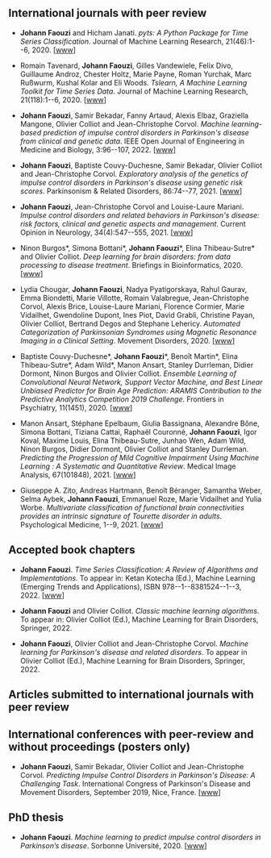 ## International journals with peer review

* **Johann Faouzi** and Hicham Janati.
*pyts: A Python Package for Time Series Classification*.
Journal of Machine Learning Research, 21(46):1--6, 2020.
<a href="https://jmlr.org/papers/volume21/19-763/19-763.pdf"><i class="fa fa-file-pdf-o fa-1x"></i></a>
[[www](https://jmlr.org/papers/v21/19-763.html)]

* Romain Tavenard, **Johann Faouzi**, Gilles Vandewiele, Felix Divo, Guillaume Androz, Chester Holtz, Marie Payne, Roman Yurchak, Marc Ru&#223;wurm, Kushal Kolar and Eli Woods.
*Tslearn, A Machine Learning Toolkit for Time Series Data*.
Journal of Machine Learning Research, 21(118):1--6, 2020.
<a href="https://www.jmlr.org/papers/volume21/20-091/20-091.pdf"><i class="fa fa-file-pdf-o fa-1x"></i></a>
[[www](https://www.jmlr.org/papers/v21/20-091.html)]

* **Johann Faouzi**, Samir Bekadar, Fanny Artaud, Alexis Elbaz, Graziella Mangone, Olivier Colliot and Jean-Christophe Corvol.
*Machine learning-based prediction of impulse control disorders in Parkinson's disease from clinical and genetic data*.
IEEE Open Journal of Engineering in Medicine and Biology, 3:96--107, 2022.
<a href="https://ieeexplore.ieee.org/stamp/stamp.jsp?tp=&arnumber=9783181"><i class="fa fa-file-pdf-o fa-1x"></i></a>
[[www](https://ieeexplore.ieee.org/document/9783181)]

* **Johann Faouzi**, Baptiste Couvy-Duchesne, Samir Bekadar, Olivier Colliot and Jean-Christophe Corvol.
*Exploratory analysis of the genetics of impulse control disorders in Parkinson's disease using genetic risk scores*.
Parkinsonism & Related Disorders, 86:74--77, 2021.
<a href="https://hal.archives-ouvertes.fr/hal-03298502/document"><i class="fa fa-file-pdf-o fa-1x"></i></a>
[[www](https://www.sciencedirect.com/science/article/abs/pii/S1353802021001280)]

* **Johann Faouzi**, Jean-Christophe Corvol and Louise-Laure Mariani.
*Impulse control disorders and related behaviors in Parkinson's disease: risk factors, clinical and genetic aspects and management*.
Current Opinion in Neurology, 34(4):547--555, 2021.
<a href="https://hal.archives-ouvertes.fr/hal-03298526/document"><i class="fa fa-file-pdf-o fa-1x"></i></a>
[[www](https://doi.org/10.1097/WCO.0000000000000955)]

* Ninon Burgos\*, Simona Bottani\*, **Johann Faouzi**\*, Elina Thibeau-Sutre\* and Olivier Colliot.
*Deep learning for brain disorders: from data processing to disease treatment*.
Briefings in Bioinformatics, 2020.
<a href="https://hal.archives-ouvertes.fr/hal-03070554/document"><i class="fa fa-file-pdf-o fa-1x"></i></a>
[[www](https://academic.oup.com/bib/advance-article-abstract/doi/10.1093/bib/bbaa310/6034041?redirectedFrom=fulltext)]

* Lydia Chougar, **Johann Faouzi**, Nadya Pyatigorskaya, Rahul Gaurav, Emma Biondetti, Marie Villotte, Romain Valabregue, Jean-Christophe Corvol, Alexis Brice, Louise-Laure Mariani, Florence Cormier, Marie Vidailhet, Gwendoline Dupont, Ines Piot, David Grabli, Christine Payan, Olivier Colliot, Bertrand Degos and Stephane Lehericy.
*Automated Categorization of Parkinsonian Syndromes using Magnetic Resonance Imaging in a Clinical Setting*.
Movement Disorders, 2020.
<a href="https://hal.sorbonne-universite.fr/hal-03046578v2/document"><i class="fa fa-file-pdf-o fa-1x"></i></a>
[[www](https://onlinelibrary.wiley.com/doi/10.1002/mds.28348)]

* Baptiste Couvy-Duchesne\*, **Johann Faouzi**\*, Benoît Martin\*, Elina Thibeau-Sutre\*, Adam Wild\*, Manon Ansart, Stanley Durrleman, Didier Dormont, Ninon Burgos and Olivier Colliot.
*Ensemble Learning of Convolutional Neural Network, Support Vector Machine, and Best Linear Unbiased Predictor for Brain Age Prediction: ARAMIS Contribution to the Predictive Analytics Competition 2019 Challenge*.
Frontiers in Psychiatry, 11(1451), 2020.
<a href="https://hal.archives-ouvertes.fr/hal-03136463/document"><i class="fa fa-file-pdf-o fa-1x"></i></a>
[[www](https://www.frontiersin.org/articles/10.3389/fpsyt.2020.593336/full)]

* Manon Ansart, Stéphane Epelbaum, Giulia Bassignana, Alexandre Bône, Simona Bottani, Tiziana Cattai, Raphaël Couronné, **Johann Faouzi**, Igor Koval, Maxime Louis, Elina Thibeau-Sutre, Junhao Wen, Adam Wild, Ninon Burgos, Didier Dormont, Olivier Colliot and Stanley Durrleman.
*Predicting the Progression of Mild Cognitive Impairment Using Machine Learning : A Systematic and Quantitative Review*.
Medical Image Analysis, 67(101848), 2021.
<a href="https://hal.archives-ouvertes.fr/hal-02337815v2/document"><i class="fa fa-file-pdf-o fa-1x"></i></a>
[[www](https://doi.org/10.1016/j.media.2020.101848)]

* Giuseppe A. Zito, Andreas Hartmann, Benoît Béranger, Samantha Weber, Selma Aybek, **Johann Faouzi**, Emmanuel Roze, Marie Vidailhet and Yulia Worbe.
*Multivariate classification of functional brain connectivities provides an intrinsic signature of Tourette disorder in adults*.
Psychological Medicine, 1--9, 2021.
<a href="https://hal.inria.fr/hal-03480739/document"><i class="fa fa-file-pdf-o fa-1x"></i></a>
[[www](https://doi.org/10.1017/S0033291721004232)]


## Accepted book chapters

* **Johann Faouzi**.
*Time Series Classification: A Review of Algorithms and Implementations*.
To appear in: Ketan Kotecha (Ed.), Machine Learning (Emerging Trends and Applications), ISBN 978--1--8381524--1--3, 2022.
<a href="https://hal.inria.fr/hal-03558165/document"><i class="fa fa-file-pdf-o fa-1x"></i></a>
[[www](https://www.proudpen.com/book/machine-learning-emerging-trends-and-applications/)]

* **Johann Faouzi** and Olivier Colliot.
*Classic machine learning algorithms*.
To appear in: Olivier Colliot (Ed.), Machine Learning for Brain Disorders, Springer, 2022.

* **Johann Faouzi**, Olivier Colliot and Jean-Christophe Corvol.
*Machine learning for Parkinson's disease and related disorders*.
To appear in Olivier Colliot (Ed.), Machine Learning for Brain Disorders, Springer, 2022.


## Articles submitted to international journals with peer review


## International conferences with peer-review and without proceedings (posters only)

* **Johann Faouzi**, Samir Bekadar, Olivier Colliot and Jean-Christophe Corvol.
*Predicting Impulse Control Disorders in Parkinson's Disease: A Challenging Task*.
International Congress of Parkinson's Disease and Movement Disorders, September 2019, Nice, France.
<a href="https://hal.inria.fr/hal-02315533/document"><i class="fa fa-file-pdf-o fa-1x"></i></a>
[[www](https://hal.inria.fr/hal-02315533)]


## PhD thesis

* **Johann Faouzi**.
*Machine learning to predict impulse control disorders in Parkinson’s disease*.
Sorbonne Université, 2020.
<a href="https://hal.archives-ouvertes.fr/tel-03090079/document"><i class="fa fa-file-pdf-o fa-1x"></i></a>
[[www](https://hal.archives-ouvertes.fr/tel-03090079/)]
